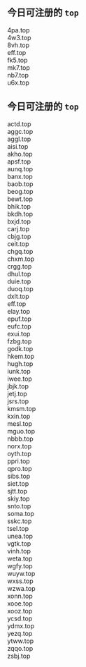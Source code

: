 
## 今日可注册的 `top`
>
4pa.top   
4w3.top   
8vh.top   
eff.top   
fk5.top   
mk7.top   
nb7.top   
u6x.top   


## 今日可注册的 `top`
>
actd.top   
aggc.top   
aggl.top   
aisi.top   
akho.top   
apsf.top   
aunq.top   
banx.top   
baob.top   
beog.top   
bewt.top   
bhik.top   
bkdh.top   
bxjd.top   
carj.top   
cbjg.top   
ceit.top   
chgq.top   
chxm.top   
crgg.top   
dhul.top   
duie.top   
duoq.top   
dxlt.top   
eff.top   
elay.top   
epuf.top   
eufc.top   
exui.top   
fzbg.top   
godk.top   
hkem.top   
hugh.top   
iunk.top   
iwee.top   
jbjk.top   
jetj.top   
jsrs.top   
kmsm.top   
kxin.top   
mesl.top   
mguo.top   
nbbb.top   
norx.top   
oyth.top   
ppri.top   
qpro.top   
sibs.top   
siet.top   
sjtt.top   
skiy.top   
snto.top   
soma.top   
sskc.top   
tsel.top   
unea.top   
vgtk.top   
vinh.top   
weta.top   
wgfy.top   
wuyw.top   
wxss.top   
wzwa.top   
xonn.top   
xooe.top   
xooz.top   
ycsd.top   
ydmx.top   
yezq.top   
ytww.top   
zqqo.top   
zsbj.top   

